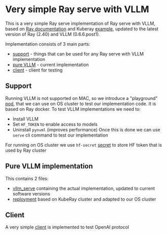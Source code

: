 # Very simple Ray serve with VLLM

This is a very simple Ray serve implementation of Ray serve with VLLM, based on 
[Ray documentation](https://docs.ray.io/en/latest/serve/tutorials/vllm-example.html) and Kuberay
[example](https://github.com/ray-project/kuberay/tree/master/ray-operator/config/samples/vllm), updated 
to the latest version of Ray (2.40) and VLLM (0.6.6.post1).

Implementation consists of 3 main parts:
* [support](../support) - things that can be used for any Ray serve with VLLM implementation
* [pure VLLM](.) - current implementation
* [client](../client) - client for testing

## Support

Running VLLM is not supported on MAC, so we introduce a "playground" [pod](../support/pod.yaml), 
that we can use on OS cluster to test our implementation code. It is based on Ray docker. To test 
VLLM implementations we need to:
* Install VLLM
* Set `HF_TOKEN` to enable access to models
* Uninstall `pynvml` (improves performance)
Once this is done we can use `serve` cli command to test our implementation

For running on OS cluster we use `hf-secret` [secret](../support/hf_secret.yaml) to store HF token
that is used by Ray cluster

## Pure VLLM implementation

This contains 2 files:
* [vllm_serve](vllm_serve_066_post1.py) containing the actual implementation, updated to current software versions
* [reployment](ray-service.vllm.yaml) based on KubeRay cluster and adapted to our OS cluster

## Client

A very simple [client](../client/query.py) is implemented to test OpenAI protocol

